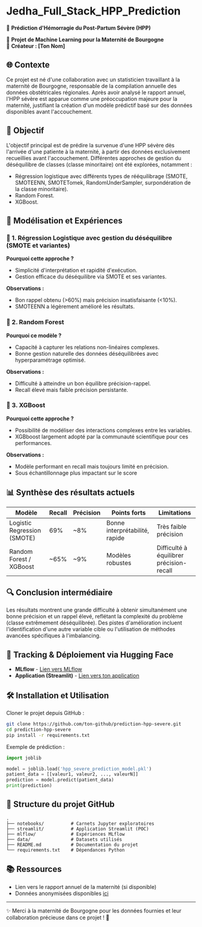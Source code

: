 # Jedha_Full_Stack_HPP_Prediction

🌟 **Prédiction d'Hémorragie du Post-Partum Sévère (HPP)**

🚀 **Projet de Machine Learning pour la Maternité de Bourgogne**  
💪 **Créateur : [Ton Nom]**

## 🌐 Contexte
Ce projet est né d'une collaboration avec un statisticien travaillant à la maternité de Bourgogne, responsable de la compilation annuelle des données obstétricales régionales. Après avoir analysé le rapport annuel, l'HPP sévère est apparue comme une préoccupation majeure pour la maternité, justifiant la création d'un modèle prédictif basé sur des données disponibles avant l'accouchement.

## 🎯 Objectif
L'objectif principal est de prédire la survenue d'une HPP sévère dès l'arrivée d'une patiente à la maternité, à partir des données exclusivement recueillies avant l'accouchement. Différentes approches de gestion du déséquilibre de classes (classe minoritaire) ont été explorées, notamment :
- Régression logistique avec différents types de rééquilibrage (SMOTE, SMOTEENN, SMOTETomek, RandomUnderSampler, surpondération de la classe minoritaire).
- Random Forest.
- XGBoost.

## 📝 Modélisation et Expériences

### 📌 1. Régression Logistique avec gestion du déséquilibre (SMOTE et variantes)

**Pourquoi cette approche ?**
- Simplicité d'interprétation et rapidité d'exécution.
- Gestion efficace du déséquilibre via SMOTE et ses variantes.

**Observations :**
- Bon rappel obtenu (>60%) mais précision insatisfaisante (<10%).
- SMOTEENN a légèrement amélioré les résultats.

### 📌 2. Random Forest

**Pourquoi ce modèle ?**
- Capacité à capturer les relations non-linéaires complexes.
- Bonne gestion naturelle des données déséquilibrées avec hyperparamétrage optimisé.

**Observations :**
- Difficulté à atteindre un bon équilibre précision-rappel.
- Recall élevé mais faible précision persistante.

### 📌 3. XGBoost

**Pourquoi cette approche ?**
- Possibilité de modéliser des interactions complexes entre les variables.
- XGBboost largement adopté par la communauté scientifique pour ces performances.

**Observations :**
- Modèle performant en recall mais toujours limité en précision.
- Sous échantillonnage plus impactant sur le score

## 📊 Synthèse des résultats actuels

| Modèle | Recall | Précision | Points forts | Limitations |
|--------|--------|-----------|--------------|-------------|
| Logistic Regression (SMOTE) | 69% | ~8% | Bonne interprétabilité, rapide | Très faible précision |
| Random Forest / XGBoost | ~65% | ~9% | Modèles robustes | Difficulté à équilibrer précision-recall |

## 🔍 Conclusion intermédiaire

Les résultats montrent une grande difficulté à obtenir simultanément une bonne précision et un rappel élevé, reflétant la complexité du problème (classe extrêmement déséquilibrée). Des pistes d'amélioration incluent l'identification d'une autre variable cible ou l'utilisation de méthodes avancées spécifiques à l'imbalancing.

## 🤖 Tracking & Déploiement via Hugging Face

- **MLflow** - [Lien vers MLflow](https://thibautmodrin-mlflow.hf.space/)
- **Application (Streamlit)** - [Lien vers ton application](https://huggingface.co/spaces/ton-app-streamlit)

## 🛠️ Installation et Utilisation

Cloner le projet depuis GitHub :

```bash
git clone https://github.com/ton-github/prediction-hpp-severe.git
cd prediction-hpp-severe
pip install -r requirements.txt
```

Exemple de prédiction :

```python
import joblib

model = joblib.load('hpp_severe_prediction_model.pkl')
patient_data = [[valeur1, valeur2, ..., valeurN]]
prediction = model.predict(patient_data)
print(prediction)
```

## 📂 Structure du projet GitHub

```
.
├── notebooks/          # Carnets Jupyter exploratoires
├── streamlit/          # Application Streamlit (POC)
├── mlflow/             # Expériences MLflow
├── data/               # Datasets utilisés
├── README.md           # Documentation du projet
└── requirements.txt    # Dépendances Python
```

## 📚 Ressources
- Lien vers le rapport annuel de la maternité (si disponible)
- Données anonymisées disponibles [ici](lien-vers-données)

---

✨ Merci à la maternité de Bourgogne pour les données fournies et leur collaboration précieuse dans ce projet ! 🌟


